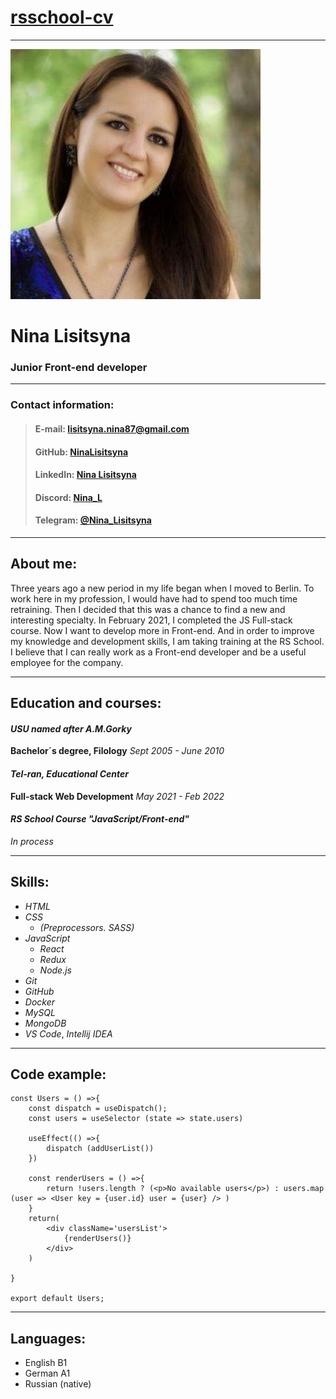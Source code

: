 # [rsschool-cv](https://github.com/NinaLisitsyna/rsschool-cv) 
---

![ my_photo ](/photo.jpg)


 # **Nina Lisitsyna**

 ### Junior Front-end developer

 ---

 ### Contact information:

> #### E-mail: lisitsyna.nina87@gmail.com
> #### GitHub: [NinaLisitsyna](https://github.com/NinaLisitsyna)
> #### LinkedIn: [Nina Lisitsyna](https://www.linkedin.com/in/nina-lisitsyna/)
> #### Discord: [Nina_L]()
> #### Telegram: [@Nina_Lisitsyna](https://t.me/+4915733918022)

---

## About me:
Three years ago a new period in my life began when I moved to Berlin. To work here in my profession, I would have had to spend too much time retraining. Then I decided that this was a chance to find a new and interesting specialty.  In February 2021, I completed the JS Full-stack course. Now I want to develop more in Front-end. And in order to improve my knowledge and development skills, I am taking training at the RS School. I believe that I can really work as a Front-end developer and be a useful employee for the company.

---


## Education and courses: 

#### _USU named after A.M.Gorky_
**Bachelor´s degree, Filology**
_Sept 2005 - June 2010_

#### _Tel-ran, Educational Center_
**Full-stack Web Development** 
_May 2021 - Feb 2022_

#### _RS School Course "JavaScript/Front-end"_
_In process_

___

## Skills: 

* _HTML_
* _CSS_   
  * _(Preprocessors. SASS)_
* _JavaScript_
  * _React_
  * _Redux_
  * _Node.js_
* _Git_  
* _GitHub_
* _Docker_  
* _MySQL_
* _MongoDB_
* _VS Code_, _Intellij IDEA_ 

___

## Code example: 

```
const Users = () =>{
    const dispatch = useDispatch();
    const users = useSelector (state => state.users)

    useEffect(() =>{
        dispatch (addUserList())
    })

    const renderUsers = () =>{
        return !users.length ? (<p>No available users</p>) : users.map (user => <User key = {user.id} user = {user} /> )
    }
    return(
        <div className='usersList'>
            {renderUsers()}
        </div>
    )

}

export default Users;

```
___

## Languages:

* English B1
* German A1
* Russian (native)

